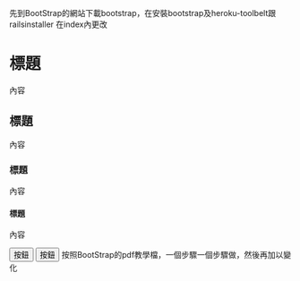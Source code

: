 先到BootStrap的網站下載bootstrap，在安裝bootstrap及heroku-toolbelt跟railsinstaller
在index內更改<title>網頁標題</title>
<h1>標題</h1>
<p>內容</p>
<h2>標題</h2>
<p>內容</p>
<h3>標題</h3>
<p>內容</p>
<h4>標題</h4>
<p>內容</p>
<button>按鈕</button>
<button>按鈕</button>
<link href='css/bootstrap.css' rel='stylesheet'>
按照BootStrap的pdf教學檔，一個步驟一個步驟做，然後再加以變化
